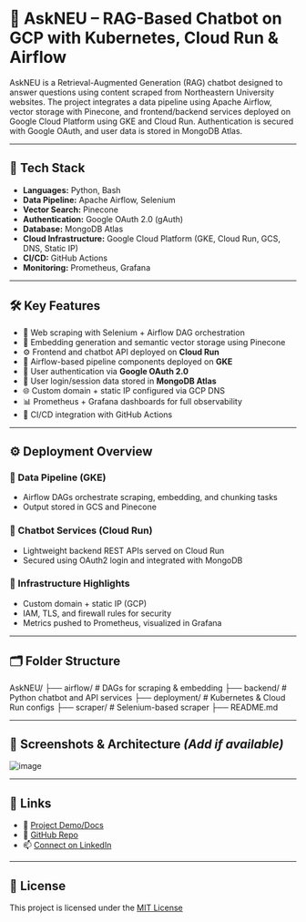 # 🧠 AskNEU – RAG-Based Chatbot on GCP with Kubernetes, Cloud Run & Airflow

AskNEU is a Retrieval-Augmented Generation (RAG) chatbot designed to answer questions using content scraped from Northeastern University websites. The project integrates a data pipeline using Apache Airflow, vector storage with Pinecone, and frontend/backend services deployed on Google Cloud Platform using GKE and Cloud Run. Authentication is secured with Google OAuth, and user data is stored in MongoDB Atlas.

---

## 🧰 Tech Stack

- **Languages:** Python, Bash
- **Data Pipeline:** Apache Airflow, Selenium
- **Vector Search:** Pinecone
- **Authentication:** Google OAuth 2.0 (gAuth)
- **Database:** MongoDB Atlas
- **Cloud Infrastructure:** Google Cloud Platform (GKE, Cloud Run, GCS, DNS, Static IP)
- **CI/CD:** GitHub Actions
- **Monitoring:** Prometheus, Grafana

---

## 🛠️ Key Features

- 🔄 Web scraping with Selenium + Airflow DAG orchestration  
- 🧠 Embedding generation and semantic vector storage using Pinecone  
- ⚙️ Frontend and chatbot API deployed on **Cloud Run**  
- 🐳 Airflow-based pipeline components deployed on **GKE**  
- 🔐 User authentication via **Google OAuth 2.0**  
- 💾 User login/session data stored in **MongoDB Atlas**  
- 🌐 Custom domain + static IP configured via GCP DNS  
- 📊 Prometheus + Grafana dashboards for full observability  
- 🔁 CI/CD integration with GitHub Actions

---

## ⚙️ Deployment Overview

### 🔹 Data Pipeline (GKE)
- Airflow DAGs orchestrate scraping, embedding, and chunking tasks
- Output stored in GCS and Pinecone

### 🔹 Chatbot Services (Cloud Run)
- Lightweight backend REST APIs served on Cloud Run
- Secured using OAuth2 login and integrated with MongoDB

### 🔹 Infrastructure Highlights
- Custom domain + static IP (GCP)
- IAM, TLS, and firewall rules for security
- Metrics pushed to Prometheus, visualized in Grafana

---

## 🗂️ Folder Structure

AskNEU/
├── airflow/ # DAGs for scraping & embedding
├── backend/ # Python chatbot and API services
├── deployment/ # Kubernetes & Cloud Run configs
├── scraper/ # Selenium-based scraper
├── README.md

---

## 📸 Screenshots & Architecture *(Add if available)*
![image](https://github.com/user-attachments/assets/9953f038-09f0-48e7-9082-e17365088f13)

---

## 🔗 Links

- 🔗 [Project Demo/Docs](https://drive.google.com/file/d/1BtBDYbpdjcrxSFbS0vBKKpWXjgVBblU_/view)
- 📂 [GitHub Repo](https://github.com/poojapk0605/AskNEU)  
- 📫 [Connect on LinkedIn](https://www.linkedin.com/in/poojakannanpk/)

---

## 📄 License  
This project is licensed under the [MIT License](./LICENSE)
